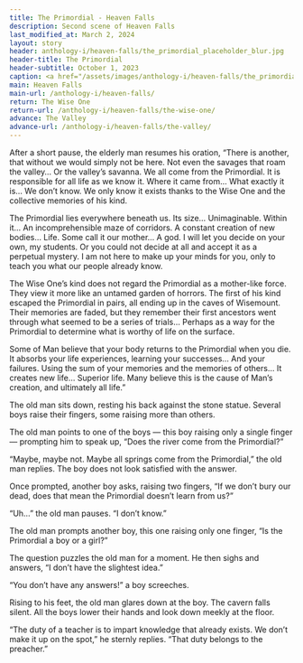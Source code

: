 ```yaml
---
title: The Primordial - Heaven Falls
description: Second scene of Heaven Falls
last_modified_at: March 2, 2024
layout: story
header: anthology-i/heaven-falls/the_primordial_placeholder_blur.jpg
header-title: The Primordial
header-subtitle: October 1, 2023
caption: <a href="/assets/images/anthology-i/heaven-falls/the_primordial_placeholder.jpg" target="_blank">A.I. placeholder artwork</a> generated using <a href="https://creator.nightcafe.studio/creation/x01e49kG3BBrhV7JY2qI" target="_blank">NightCafe Stable Diffusion XL v1.0</a> — <a href="https://creativecommons.org/publicdomain/zero/1.0/" target="_blank">CC0 1.0</a>
main: Heaven Falls
main-url: /anthology-i/heaven-falls/
return: The Wise One
return-url: /anthology-i/heaven-falls/the-wise-one/
advance: The Valley
advance-url: /anthology-i/heaven-falls/the-valley/
---
```


After a short pause, the elderly man resumes his oration, “There is another, that without we would simply not be here. Not even the savages that roam the valley… Or the valley’s savanna. We all come from the Primordial. It is responsible for all life as we know it. Where it came from… What exactly it is… We don’t know. We only know it exists thanks to the Wise One and the collective memories of his kind.

The Primordial lies everywhere beneath us. Its size… Unimaginable. Within it… An incomprehensible maze of corridors. A constant creation of new bodies… Life. Some call it our mother… A god. I will let you decide on your own, my students. Or you could not decide at all and accept it as a perpetual mystery. I am not here to make up your minds for you, only to teach you what our people already know.

The Wise One’s kind does not regard the Primordial as a mother-like force. They view it more like an untamed garden of horrors. The first of his kind escaped the Primordial in pairs, all ending up in the caves of Wisemount. Their memories are faded, but they remember their first ancestors went through what seemed to be a series of trials… Perhaps as a way for the Primordial to determine what is worthy of life on the surface.

Some of Man believe that your body returns to the Primordial when you die. It absorbs your life experiences, learning your successes… And your failures. Using the sum of your memories and the memories of others… It creates new life… Superior life. Many believe this is the cause of Man’s creation, and ultimately all life.”

The old man sits down, resting his back against the stone statue. Several boys raise their fingers, some raising more than others.

The old man points to one of the boys — this boy raising only a single finger — prompting him to speak up, “Does the river come from the Primordial?”

“Maybe, maybe not. Maybe all springs come from the Primordial,” the old man replies. The boy does not look satisfied with the answer.

Once prompted, another boy asks, raising two fingers, “If we don’t bury our dead, does that mean the Primordial doesn’t learn from us?”

“Uh…” the old man pauses. “I don’t know.”

The old man prompts another boy, this one raising only one finger, “Is the Primordial a boy or a girl?”

The question puzzles the old man for a moment. He then sighs and answers, “I don’t have the slightest idea.”

“You don’t have any answers!” a boy screeches.

Rising to his feet, the old man glares down at the boy. The cavern falls silent. All the boys lower their hands and look down meekly at the floor.

“The duty of a teacher is to impart knowledge that already exists. We don’t make it up on the spot,” he sternly replies. “That duty belongs to the preacher.”